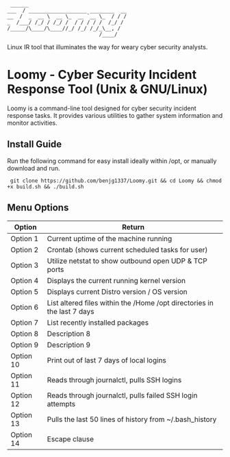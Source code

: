```
 ______                                 
___  / ___________________ ________  __
__  /  _  __ \  __ \_  __ `__ \_  / / /
_  /___/ /_/ / /_/ /  / / / / /  /_/ / 
/_____/\____/\____//_/ /_/ /_/_\__, /  
                              /____/   
```
Linux IR tool that illuminates the way for weary cyber security analysts. 

# Loomy - Cyber Security Incident Response Tool (Unix & GNU/Linux)

Loomy is a command-line tool designed for cyber security incident response tasks. It provides various utilities to gather system information and monitor activities.

## Install Guide
Run the following command for easy install ideally within /opt, or manually download and run.

``` git clone https://github.com/benjg1337/Loomy.git && cd Loomy && chmod +x build.sh && ./build.sh```

## Menu Options
| Option        | Return        |
| ------------- | ------------- |
| Option 1      | Current uptime of the machine running |
| Option 2      | Crontab (shows current scheduled tasks for user) |
| Option 3      | Utilize netstat to show outbound open UDP & TCP ports |
| Option 4      | Displays the current running kernel version |
| Option 5      | Displays current Distro version / OS version |
| Option 6      | List altered files within the /Home /opt directories in the last 7 days|
| Option 7      | List recently installed packages |
| Option 8      | Description 8 |
| Option 9      | Description 9 |
| Option 10     | Print out of last 7 days of local logins |
| Option 11     | Reads through journalctl, pulls SSH logins |
| Option 12     | Reads through journalctl, pulls failed SSH login attempts |
| Option 13     | Pulls the last 50 lines of history from ~/.bash_history |
| Option 14     | Escape clause |
